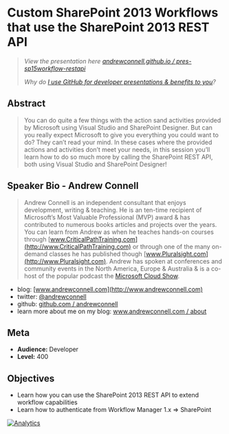 Custom SharePoint 2013 Workflows that use the SharePoint 2013 REST API
=====================================================================
> *View the presentation here [andrewconnell.github.io / pres-sp15workflow-restapi](http://andrewconnell.github.io/pres-sp15workflow-restapi)*
>
>*Why do [I use GitHub for developer presentations & benefits to you](http://www.andrewconnell.com/blog/using-github-for-developer-presentations)?*


Abstract
--------
> You can do quite a few things with the action sand activities provided by Microsoft using Visual Studio and SharePoint Designer. But can you really expect Microsoft to give you everything you could want to do? They can’t read your mind. In these cases where the provided actions and activities don’t meet your needs, in this session you’ll learn how to do so much more by calling the SharePoint REST API, both using Visual Studio and SharePoint Designer!



Speaker Bio - Andrew Connell
----------------------------
> Andrew Connell is an independent consultant that enjoys development, writing & teaching. He is an ten-time recipient of Microsoft’s Most Valuable Professional (MVP) award & has contributed to numerous books articles and projects over the years. You can learn from Andrew as when he teaches hands-on courses through [www.CriticalPathTraining.com](http://www.CriticalPathTraining.com) or through one of the many on-demand classes he has published though [www.Pluralsight.com](http://www.Pluralsight.com). Andrew has spoken at conferences and community events in the North America, Europe & Australia & is a co-host of the popular podcast the [Microsoft Cloud Show](http://www.MicrosoftCloudShow.com).

- blog: [www.andrewconnell.com](http://www.andrewconnell.com)
- twitter: [@andrewconnell](http://www.twitter.com/andrewconnell)
- github: [github.com / andrewconnell](http://github.com/andrewconnell)
- learn more about me on my blog: [www.andrewconnell.com / about](http://www.andrewconnell.com/About)

Meta
----
- **Audience:** Developer
- **Level:** 400

Objectives
----------
- Learn how you can use the SharePoint 2013 REST API to extend workflow capabilities
- Learn how to authenticate from Workflow Manager 1.x => SharePoint

[![Analytics](https://ga-beacon.appspot.com/UA-59889067-1/pres-sp15workflow-restapi/readme)](https://github.com/igrigorik/ga-beacon)
